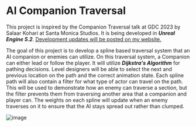 # AI Companion Traversal
This project is inspired by the Companion Traversal talk at GDC 2023 by Salaar Kohari at Santa Monica Studios. It is being developed in **_Unreal Engine 5.2_**. 
[Development updates will be posted on my website.](https://conradjonathan.com/companion-traversal/)

The goal of this project is to develop a spline based traversal system that an AI companion or enemies can utilize. On this traversal system, a Companion can either lead 
or follow the player. It will utilize **_Dijkstra's Algorithm_** for pathing decisions. Level designers will be able to select the next and previous location on the path 
and the correct animation state. Each spline path will also contain a filter for what type of actor can travel on the path. This will be used to demonstrate how an enemy 
can traverse a section, but the filter prevents them from traversing another area that a companion and player can. The weights on each spline will update when an enemy 
traverses on it to ensure that the AI stays spread out rather than clumped. 

![image](https://github.com/jrcdincat/CompanionTraversal/assets/43223838/863209a0-dc0a-40a5-9557-d136fae9981e)
